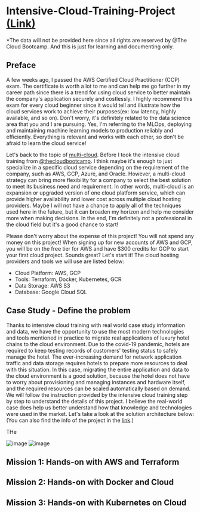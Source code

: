 # Intensive-Cloud-Training-Project [(Link)](https://thecloudbootcamp.com/en/pc-multicloud-event-icp2/?utm_source=youtube&utm_campaign=icp7-organic&utm_medium=linknadescricao&utm_content=cpl1&sck=&hl=)
*The data will not be provided here since all rights are reserved by @The Cloud Bootcamp. And this is just for learning and documenting only.

## Preface
A few weeks ago, I passed the AWS Certified Cloud Practitioner (CCP) exam. The certificate is worth a lot to me and can help me go further in my career path since there is a trend for using cloud service to better maintain the company's application securely and costlessly. I highly recommend this exam for every cloud beginner since it would tell and illustrate how the cloud services work to achieve their purposes(ex: low latency, highly available, and so on). Don't worry, it's definitely related to the data science area that you and I are pursuing. Yes, I'm referring to the MLOps, deploying and maintaining machine learning models to production reliably and efficiently. Everything is relevant and works with each other, so don't be afraid to learn the cloud service!

Let's back to the topic of [multi-cloud](https://www.juniper.net/us/en/research-topics/what-is-multicloud.html#:~:text=For%20example%2C%20a%20multicloud%20could,stack%20on%20either%20public%20or). Before I took the intensive cloud training from [@thecloudbootcamp](https://www.youtube.com/@thecloudbootcamp). I think maybe it's enough to just specialize in a specific cloud service depending on the requirement of the company, such as AWS, GCP, Azure, and Oracle. However, a multi-cloud strategy can bring more flexibility for a company to select the best solution to meet its business need and requirement. In other words, multi-cloud is an expansion or upgraded version of one cloud platform service, which can provide higher availability and lower cost across multiple cloud hosting providers. Maybe I will not have a chance to apply all of the techniques used here in the future, but it can broaden my horizon and help me consider more when making decisions. In the end, I'm definitely not a professional in the cloud field but it's a good chance to start! 

Please don't worry about the expense of this project! You will not spend any money on this project! When signing up for new accounts of AWS and GCP, you will be on the free tier for AWS and have $300 credits for GCP to start your first cloud project. Sounds great? Let's start it! The cloud hosting providers and tools we will use are listed below:

- Cloud Platform: AWS, GCP
- Tools: Terraform, Docker, Kubernetes, GCR
- Data Storage: AWS S3
- Database: Google Cloud SQL

## Case Study - Define the problem
Thanks to intensive cloud training with real world case study information and data, we have the opportunity to use the most modern technologies and tools mentioned in practice to migrate real applications of luxury hotel chains to the cloud environment. Due to the covid-19 pandemic, hotels are required to keep testing records of customers' testing status to safely manage the hotel. The ever-increasing demand for network application traffic and data storage requires hotels to prepare more resources to deal with this situation. In this case, migrating the entire application and data to the cloud environment is a good solution, because the hotel does not have to worry about provisioning and managing instances and hardware itself, and the required resources can be scaled automatically based on demand. We will follow the instruction provided by the intensive cloud training step by step to understand the details of this project. I believe the real-world case does help us better understand how that knowledge and technologies were used in the market. Let's take a look at the solution architecture below: (You can also find the info of the project in the [link](https://thecloudbootcamp.com/en/pc-multicloud-event-icp2/?utm_source=youtube&utm_campaign=icp7-organic&utm_medium=linknadescricao&utm_content=cpl1&sck=&hl=).)

THe 

![image](https://user-images.githubusercontent.com/61730268/218293155-c0cfb94b-8c0c-48be-96e9-5f4aaa1b53f7.png)
![image](https://user-images.githubusercontent.com/61730268/218292567-ccc8ad53-c80a-4a82-bed1-5690e85a6298.png)


## Mission 1: Hands-on with AWS and Terraform



## Mission 2: Hands-on with Docker and Cloud

## Mission 3: Hands-on with Kubernetes on Cloud
